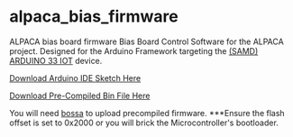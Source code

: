 # alpaca_bias_firmware
ALPACA bias board firmware
Bias Board Control Software for the ALPACA project. Designed for the Arduino Framework targeting the [(SAMD) ARDUINO 33 IOT](https://docs.arduino.cc/hardware/nano-33-iot) device.

[Download Arduino IDE Sketch Here](https://github.com/CodyRoberson/alpaca_bias_firmware/releases/download/0.0.5/alpaca_bias_firmware.zip)

[Download Pre-Compiled Bin File Here](https://github.com/CodyRoberson/alpaca_bias_firmware/releases/download/0.0.5/firmware.bin)

You will need [bossa](https://www.shumatech.com/web/products/bossa) to upload precompiled firmware.
***Ensure the flash offset is set to 0x2000 or you will brick the Microcontroller's bootloader.
